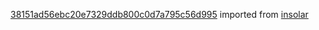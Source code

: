 [38151ad56ebc20e7329ddb800c0d7a795c56d995](https://github.com/insolar/insolar/commit/38151ad56ebc20e7329ddb800c0d7a795c56d995) imported from [insolar](https://github.com/insolar/insolar)
